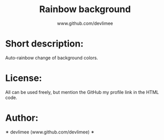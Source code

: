<!DOCTYPE html>
<html>
<link rel="shortcut icon" href="images/github.png"/>
<meta http-equiv="Content-Type" content="text/html; charset=utf-8" />
<meta name="viewport" content="width=device-width, initial-scale=1, maximum-scale=1">
<link rel="stylesheet" type="text/css" href="css/style.css">
<link rel="stylesheet" type="text/css" href="css/rainbowbg.css">

<center><h1>Rainbow background</h1>
<p>www.github.com/devlimee</p></center>

<h1>Short description:</h1>
<p>Auto-rainbow change of background colors.</p>

<h1>License:</h1>
<p>All can be used freely, but mention  the GitHub my profile link in the HTML code.</p>

<h1>Author:</h1>
<p>✶ devlimee (www.github.com/devlimee) ✶</p>

</body>
</html>
